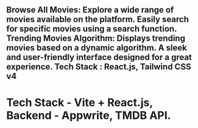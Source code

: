 ## Browse All Movies: Explore a wide range of movies available on the platform. Easily search for specific movies using a search function. Trending Movies Algorithm: Displays trending movies based on a dynamic algorithm. A sleek and user-friendly interface designed for a great experience. Tech Stack : React.js, Tailwind CSS v4

# Tech Stack - Vite + React.js, Backend - Appwrite, TMDB API.
